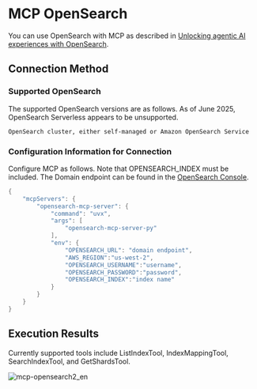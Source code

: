 # MCP OpenSearch

You can use OpenSearch with MCP as described in [Unlocking agentic AI experiences with OpenSearch](https://opensearch.org/blog/unlocking-agentic-ai-experiences-with-opensearch/).

## Connection Method

### Supported OpenSearch

The supported OpenSearch versions are as follows. As of June 2025, OpenSearch Serverless appears to be unsupported.

```text
OpenSearch cluster, either self-managed or Amazon OpenSearch Service
```

### Configuration Information for Connection

Configure MCP as follows. Note that OPENSEARCH_INDEX must be included. The Domain endpoint can be found in the [OpenSearch Console](https://us-west-2.console.aws.amazon.com/aos/home?region=us-west-2#opensearch).

```java
{
    "mcpServers": {
        "opensearch-mcp-server": {
            "command": "uvx",
            "args": [
                "opensearch-mcp-server-py"
            ],
            "env": {
                "OPENSEARCH_URL": "domain endpoint",
                "AWS_REGION":"us-west-2",
                "OPENSEARCH_USERNAME":"username", 
                "OPENSEARCH_PASSWORD":"password",
                "OPENSEARCH_INDEX":"index name"
            }
        }
    }
}    
```

## Execution Results

Currently supported tools include ListIndexTool, IndexMappingTool, SearchIndexTool, and GetShardsTool.

![mcp-opensearch2_en](https://github.com/user-attachments/assets/535c0288-6df5-4c99-a2df-2387022b33bb)
